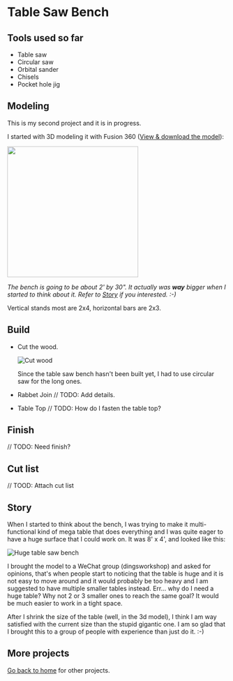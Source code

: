 # Table Saw Bench

## Tools used so far

* Table saw
* Circular saw
* Orbital sander
* Chisels
* Pocket hole jig

## Modeling

This is my second project and it is in progress.

I started with 3D modeling it with Fusion 360 ([View & download the model](https://a360.co/2VrNPQE)):

[<img src='images/TableSawBench-3DModel.png' width='300' />](https://a360.co/2VrNPQE)

_The bench is going to be about 2' by 30". It actually was **way** bigger when I started to think about it. Refer to [Story](#Story) if you interested. :-)_

Vertical stands most are 2x4, horizontal bars are 2x3.

## Build

* Cut the wood.

  ![Cut wood](images/TableSawBench-CutTheWood.jpg)

    Since the table saw bench hasn't been built yet, I had to use circular saw for the long ones.

* Rabbet Join
// TODO: Add details.

* Table Top
// TODO: How do I fasten the table top?

## Finish

// TODO: Need finish?

## Cut list

// TOOD: Attach cut list

## Story

When I started to think about the bench, I was trying to make it multi-functional kind of mega table that does everything and I was quite eager to have a huge surface that I could work on. It was 8' x 4', and looked like this:

  ![Huge table saw bench](images/TableSawBench-3DModel-Huge.png)

I brought the model to a WeChat group (dingsworkshop) and asked for opinions, that's when people start to noticing that the table is huge and it is not easy to move around and it would probably be too heavy and I am suggested to have multiple smaller tables instead. Err... why do I need a huge table? Why not 2 or 3 smaller ones to reach the same goal? It would be much easier to work in a tight space.

After I shrink the size of the table (well, in the 3d model), I think I am way satisfied with the current size than the stupid gigantic one. I am so glad that I brought this to a group of people with experience than just do it. :-)

## More projects

[Go back to home](README.md) for other projects.